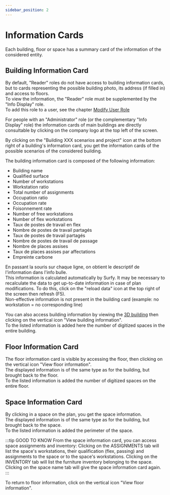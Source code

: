 ```yaml
---
sidebar_position: 2
---
```


# Information Cards

Each building, floor or space has a summary card of the information of the considered entity.

## Building Information Card

By default, "Reader" roles do not have access to building information cards, but to cards representing the possible building photo, its address (if filled in) and access to floors.<br />
To view the information, the "Reader" role must be supplemented by the "Info Display" role.<br />
To add this role to a user, see the chapter [Modify User Role](/en/docs/access/intro#modify-user-role)

For people with an "Administrator" role (or the complementary "Info Display" role) the information cards of main buildings are directly consultable by clicking on the company logo at the top left of the screen.<br />

By clicking on the "Building XXX scenarios and project" icon at the bottom right of a building's information card, you get the information cards of the possible scenarios of the considered building.

The building information card is composed of the following information:

-   Building name
-   Qualified surface
-   Number of workstations
-   Workstation ratio
-   Total number of assignments
-   Occupation ratio
-   Occupation rate
-   Foisonnement rate
-   Number of free workstations
-   Number of flex workstations
-   Taux de postes de travail en flex
-   Nombre de postes de travail partagés
-   Taux de postes de travail partagés
-   Nombre de postes de travail de passage
-   Nombre de places assises
-   Taux de places assises par affectations
-   Empreinte carbone

En passant la souris sur chaque ligne, on obtient le descriptif de l'information dans l'info bulle.<br />
This information is calculated automatically by Surfy. It may be necessary to recalculate the data to get up-to-date information in case of plan modifications. To do this, click on the "reload data" icon at the top right of the screen then refresh (F5).<br />
Non-effective information is not present in the building card (example: no workstation = no corresponding line)

You can also access building information by viewing the [3D building](/en/docs/courses/views/3Dviews#afficher-le-plan-3d-dun-bâtiment) then clicking on the vertical icon "View building information".<br />
To the listed information is added here the number of digitized spaces in the entire building.

## Floor Information Card

The floor information card is visible by accessing the floor, then clicking on the vertical icon "View floor information".<br />
The displayed information is of the same type as for the building, but brought back to the floor.<br />
To the listed information is added the number of digitized spaces on the entire floor.<br />

## Space Information Card

By clicking in a space on the plan, you get the space information.<br />
The displayed information is of the same type as for the building, but brought back to the space.<br />
To the listed information is added the perimeter of the space.<br />

:::tip GOOD TO KNOW
From the space information card, you can access space assignments and inventory: Clicking on the ASSIGNMENTS tab will list the space's workstations, their qualification (flex, passing) and assignments to the space or to the space's workstations. Clicking on the INVENTORY tab will list the furniture inventory belonging to the space. Clicking on the space name tab will give the space information card again.
:::

To return to floor information, click on the vertical icon "View floor information".<br />